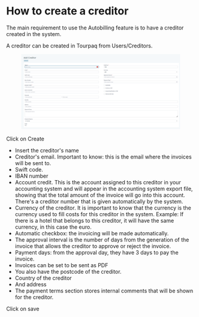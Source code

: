 # How to create a creditor

The main requirement to use the Autobilling feature is to have a creditor created in the system.&#x20;

A creditor can be created in Tourpaq from Users/Creditors.

<figure><img src="../.gitbook/assets/image (17) (1) (1) (1) (1) (1) (1) (1) (1) (1) (1) (1) (1) (1).png" alt=""><figcaption></figcaption></figure>

Click on Create

* Insert the creditor's name&#x20;
* Creditor's email. Important to know: this is the email where the invoices will be sent to.&#x20;
* Swift code.&#x20;
* IBAN number&#x20;
* Account credit. This is the account assigned to this creditor in your accounting system and will appear in the accounting system export file, showing that the total amount of the invoice will go into this account. There's a creditor number that is given automatically by the system.&#x20;
* Currency of the creditor. It is important to know that the currency is the currency used to fill costs for this creditor in the system. Example: If there is a hotel that belongs to this creditor, it will have the same currency, in this case the euro.&#x20;
* Automatic checkbox: the invoicing will be made automatically.&#x20;
* The approval interval is the number of days from the generation of the invoice that allows the creditor to approve or reject the invoice.&#x20;
* Payment days: from the approval day, they have 3 days to pay the invoice.&#x20;
* Invoices can be set to be sent as PDF
* You also have the postcode of the creditor.&#x20;
* Country of the creditor&#x20;
* And address&#x20;
* The payment terms section stores internal comments that will be shown for the creditor.&#x20;

Click on save
